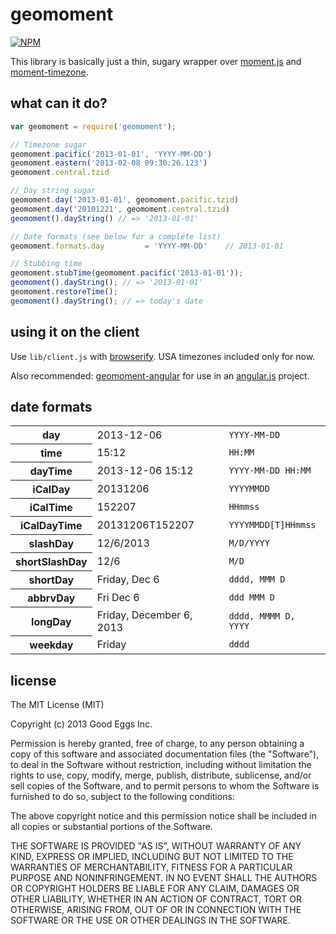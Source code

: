 # geomoment

[![NPM](https://nodei.co/npm/geomoment.png)](https://nodei.co/npm/geomoment/)

This library is basically just a thin, sugary wrapper over [moment.js](http://momentjs.com/) and [moment-timezone](http://momentjs.com/timezone/).

## what can it do?

```javascript
var geomoment = require('geomoment');

// Timezone sugar
geomoment.pacific('2013-01-01', 'YYYY-MM-DD')
geomoment.eastern('2013-02-08 09:30:26.123')
geomoment.central.tzid

// Day string sugar
geomoment.day('2013-01-01', geomoment.pacific.tzid)
geomoment.day('20101221', geomoment.central.tzid)
geomoment().dayString() // => '2013-01-01'

// Date formats (see below for a complete list)
geomoment.formats.day         = 'YYYY-MM-DD'    // 2013-01-01

// Stubbing time
geomoment.stubTime(geomoment.pacific('2013-01-01'));
geomoment().dayString(); // => '2013-01-01'
geomoment.restoreTime();
geomoment().dayString(); // => today's date
```

## using it on the client

Use `lib/client.js` with [browserify](https://github.com/substack/node-browserify). USA timezones included only for now.

Also recommended: [geomoment-angular](https://github.com/goodeggs/geomoment-angular) for use in an [angular.js](http://angularjs.org) project.

## date formats

<table>
  <tr>
    <th>day</th>
    <td>2013-12-06</td>
    <td><code>YYYY-MM-DD</code></td>
  </tr>
  <tr>
    <th>time</th>
    <td>15:12</td>
    <td><code>HH:MM</code></td>
  </tr>
  <tr>
    <th>dayTime</th>
    <td>2013-12-06 15:12</td>
    <td><code>YYYY-MM-DD HH:MM</code></td>
  </tr>
  <tr>
    <th>iCalDay</th>
    <td>20131206</td>
    <td><code>YYYYMMDD</code></td>
  </tr>
  <tr>
    <th>iCalTime</th>
    <td>152207</td>
    <td><code>HHmmss</code></td>
  </tr>
  <tr>
    <th>iCalDayTime</th>
    <td>20131206T152207</td>
    <td><code>YYYYMMDD[T]HHmmss</code></td>
  </tr>
  <tr>
    <th>slashDay</th>
    <td>12/6/2013</td>
    <td><code>M/D/YYYY</code></td>
  </tr>
  <tr>
    <th>shortSlashDay</th>
    <td>12/6</td>
    <td><code>M/D</code></td>
  </tr>
  <tr>
    <th>shortDay</th>
    <td>Friday, Dec 6</td>
    <td><code>dddd, MMM D</code></td>
  </tr>
  <tr>
    <th>abbrvDay</th>
    <td>Fri Dec 6</td>
    <td><code>ddd MMM D</code></td>
  </tr>
  <tr>
    <th>longDay</th>
    <td>Friday, December 6, 2013</td>
    <td><code>dddd, MMMM D, YYYY</code></td>
  </tr>
  <tr>
    <th>weekday</th>
    <td>Friday</td>
    <td><code>dddd</code></td>
  </tr>
</table>

## license

The MIT License (MIT)

Copyright (c) 2013 Good Eggs Inc.

Permission is hereby granted, free of charge, to any person obtaining a copy
of this software and associated documentation files (the "Software"), to deal
in the Software without restriction, including without limitation the rights
to use, copy, modify, merge, publish, distribute, sublicense, and/or sell
copies of the Software, and to permit persons to whom the Software is
furnished to do so, subject to the following conditions:

The above copyright notice and this permission notice shall be included in
all copies or substantial portions of the Software.

THE SOFTWARE IS PROVIDED "AS IS", WITHOUT WARRANTY OF ANY KIND, EXPRESS OR
IMPLIED, INCLUDING BUT NOT LIMITED TO THE WARRANTIES OF MERCHANTABILITY,
FITNESS FOR A PARTICULAR PURPOSE AND NONINFRINGEMENT. IN NO EVENT SHALL THE
AUTHORS OR COPYRIGHT HOLDERS BE LIABLE FOR ANY CLAIM, DAMAGES OR OTHER
LIABILITY, WHETHER IN AN ACTION OF CONTRACT, TORT OR OTHERWISE, ARISING FROM,
OUT OF OR IN CONNECTION WITH THE SOFTWARE OR THE USE OR OTHER DEALINGS IN
THE SOFTWARE.
